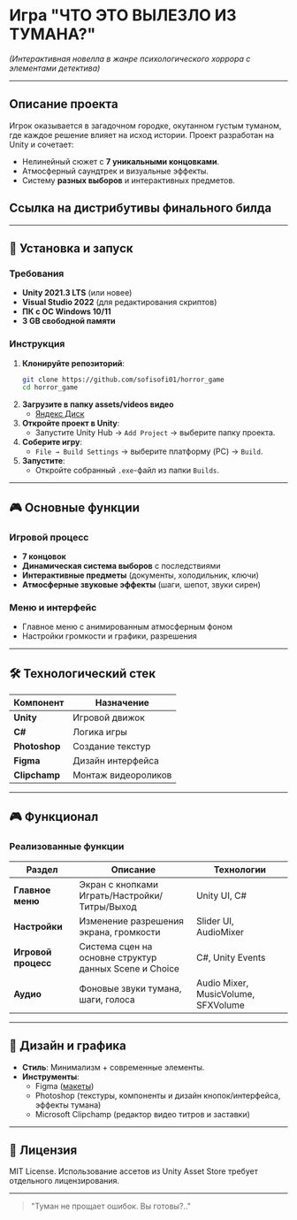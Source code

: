 # **Игра "ЧТО ЭТО ВЫЛЕЗЛО ИЗ ТУМАНА?"**  
*(Интерактивная новелла в жанре психологического хоррора с элементами детектива)*  

---

## **Описание проекта**  
Игрок оказывается в загадочном городке, окутанном густым туманом, где каждое решение влияет на исход истории. Проект разработан на Unity и сочетает:  
- Нелинейный сюжет с **7 уникальными концовками**.  
- Атмосферный саундтрек и визуальные эффекты.  
- Систему **разных выборов** и интерактивных предметов.  


## **Ссылка на дистрибутивы финального билда** 


---

## **🚀 Установка и запуск**  
### **Требования**  
- **Unity 2021.3 LTS** (или новее)  
- **Visual Studio 2022** (для редактирования скриптов)  
- **ПК с ОС Windows 10/11** 
- **3 GB свободной памяти**

### **Инструкция**  
1. **Клонируйте репозиторий**:  
   ```bash
   git clone https://github.com/sofisofi01/horror_game
   cd horror_game
   ```
2. **Загрузите в папку assets/videos видео** 
   - [Яндекс Диск](https://disk.yandex.ru/d/Mx-d4TIYjicPng)
2. **Откройте проект в Unity**:  
   - Запустите Unity Hub → `Add Project` → выберите папку проекта.  
3. **Соберите игру**:  
   - `File → Build Settings` → выберите платформу (PC) → `Build`.  
4. **Запустите**:  
   - Откройте собранный `.exe`-файл из папки `Builds`.  

---

## **🎮 Основные функции**  
### **Игровой процесс**  
- **7 концовок**  
- **Динамическая система выборов** с последствиями  
- **Интерактивные предметы** (документы, холодильник, ключи)  
- **Атмосферные звуковые эффекты** (шаги, шепот, звуки сирен)  

### **Меню и интерфейс**  
- Главное меню с анимированным атмосферным фоном  
- Настройки громкости и графики, разрешения  

---

## **🛠 Технологический стек**  
| Компонент | Назначение |
|-----------|------------|
| **Unity** | Игровой движок |
| **C#** | Логика игры |
| **Photoshop** | Создание текстур |
| **Figma** | Дизайн интерфейса |
| **Clipchamp** | Монтаж видеороликов |

---

## **🎮 Функционал**  
### **Реализованные функции**  
| Раздел | Описание | Технологии |  
|--------|----------|------------|  
| **Главное меню** | Экран с кнопками Играть/Настройки/Титры/Выход | Unity UI, C# |  
| **Настройки** | Изменение разрешения экрана, громкости | Slider UI, AudioMixer |  
| **Игровой процесс** | Cистема сцен на основне структур данных Scene и Choice | C#, Unity Events |  
| **Аудио** | Фоновые звуки тумана, шаги, голоса | Audio Mixer, MusicVolume, SFXVolume |  

---

## **🎨 Дизайн и графика**  
- **Стиль**: Минимализм + современные элементы.  
- **Инструменты**:  
  - Figma ([макеты](https://www.figma.com/design/sLuqveFoq2LxBW5LRP9goj/horror-game-project?node-id=0-1&p=f&t=HXk2TL0S6uD0Nm2H-0))  
  - Photoshop (текстуры, компоненты и дизайн кнопок/интерфейса, эффекты тумана)  
  - Microsoft Clipchamp (редактор видео титров и заставки)

---

## **📜 Лицензия**  
MIT License. Использование ассетов из Unity Asset Store требует отдельного лицензирования.  

--- 

> "Туман не прощает ошибок. Вы готовы?.."